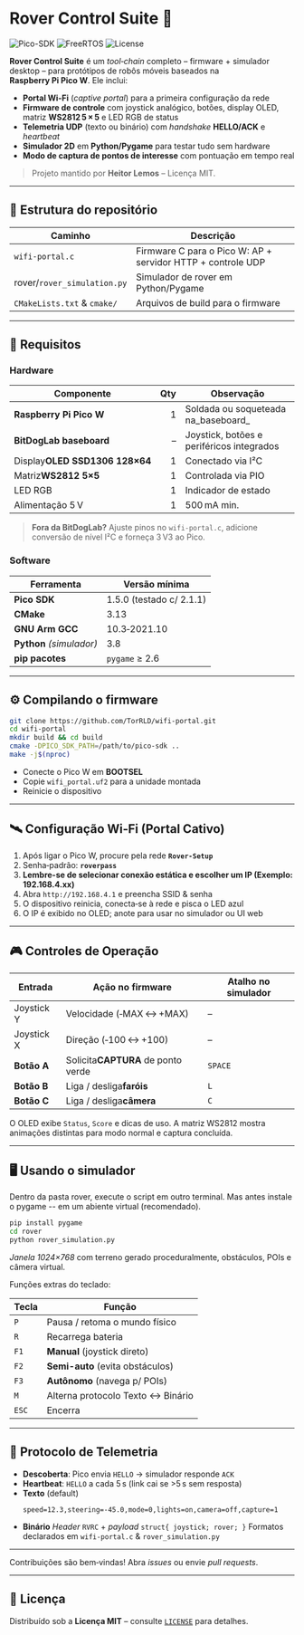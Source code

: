 # Rover Control Suite 🚀

![Pico-SDK](https://img.shields.io/badge/Pico--SDK-%3E%3D1.5-blue?style=flat-square)
![FreeRTOS](https://img.shields.io/badge/FreeRTOS-ready-brightgreen?style=flat-square)
![License](https://img.shields.io/badge/licença-MIT-yellow?style=flat-square)

**Rover Control Suite** é um _tool‑chain_ completo – firmware + simulador desktop – para
protótipos de robôs móveis baseados na **Raspberry Pi Pico W**.
Ele inclui:

* **Portal Wi‑Fi** (_captive portal_) para a primeira configuração da rede
* **Firmware de controle** com joystick analógico, botões, display OLED,
  matriz **WS2812 5 × 5** e LED RGB de status
* **Telemetria UDP** (texto ou binário) com _handshake_ **HELLO/ACK** e _heartbeat_
* **Simulador 2D** em **Python/Pygame** para testar tudo sem hardware
* **Modo de captura de pontos de interesse** com pontuação em tempo real

> Projeto mantido por **Heitor Lemos** – Licença MIT.

---

## 📂 Estrutura do repositório

| Caminho                           | Descrição                                                  |
| --------------------------------- | ------------------------------------------------------------ |
| `wifi-portal.c`                 | Firmware C para o Pico W: AP + servidor HTTP + controle UDP |
| rover/`rover_simulation.py`     | Simulador de rover em Python/Pygame                          |
| `CMakeLists.txt` & `cmake/` | Arquivos de build para o firmware                            |

---

## 🔧 Requisitos

### Hardware

| Componente                              | Qty | Observação                                |
| --------------------------------------- | --: | ------------------------------------------- |
| **Raspberry Pi Pico W**        |   1 | Soldada ou soqueteada na_baseboard_         |
| **BitDogLab baseboard**           |  – | Joystick, botões e periféricos integrados |
| Display**OLED SSD1306 128×64** |   1 | Conectado via I²C                         |
| Matriz**WS2812 5×5**            |   1 | Controlada via PIO                          |
| LED RGB                                |   1 | Indicador de estado                         |
| Alimentação 5 V                     |   1 | 500 mA min.                               |

> **Fora da BitDogLab?**
> Ajuste pinos no `wifi-portal.c`, adicione conversão de nível I²C
> e forneça 3 V3 ao Pico.

### Software

| Ferramenta                       | Versão mínima           |
| -------------------------------- | ------------------------- |
| **Pico SDK**               | 1.5.0 (testado c/ 2.1.1) |
| **CMake**                  | 3.13                      |
| **GNU Arm GCC**           | 10.3‑2021.10             |
| **Python** _(simulador)_ | 3.8                       |
| **pip pacotes**           | `pygame` ≥ 2.6       |

---

## ⚙️ Compilando o firmware

```bash
git clone https://github.com/TorRLD/wifi-portal.git
cd wifi-portal
mkdir build && cd build
cmake -DPICO_SDK_PATH=/path/to/pico-sdk ..
make -j$(nproc)
```

* Conecte o Pico W em **BOOTSEL**
* Copie `wifi_portal.uf2` para a unidade montada
* Reinicie o dispositivo

---

## 🛰️ Configuração Wi‑Fi (Portal Cativo)

1. Após ligar o Pico W, procure pela rede **`Rover-Setup`**
2. Senha‑padrão: **`roverpass`**
3. **Lembre-se de selecionar conexão estática e escolher um IP (Exemplo: 192.168.4.xx)**
4. Abra `http://192.168.4.1` e preencha SSID & senha
5. O dispositivo reinicia, conecta‑se à rede e pisca o LED azul
6. O IP é exibido no OLED; anote para usar no simulador ou UI web

---

## 🎮 Controles de Operação

| Entrada             | Ação no firmware                       | Atalho no simulador |
| ------------------- | ---------------------------------------- | ------------------- |
| Joystick Y          | Velocidade (‑MAX ↔ +MAX)             | –                  |
| Joystick X          | Direção (‑100 ↔ +100)              | –                  |
| **Botão A** | Solicita**CAPTURA** de ponto verde | `SPACE`           |
| **Botão B** | Liga / desliga**faróis**          | `L`               |
| **Botão C** | Liga / desliga**câmera**          | `C`               |

O OLED exibe `Status`, `Score` e dicas de uso.
A matriz WS2812 mostra animações distintas para modo normal
e captura concluída.

---

## 🖥️ Usando o simulador

Dentro da pasta rover, execute o script em outro terminal. Mas antes instale o pygame -- em um abiente virtual (recomendado).

```bash
pip install pygame
cd rover
python rover_simulation.py 
```

*Janela 1024×768* com terreno gerado proceduralmente,
obstáculos, POIs e câmera virtual.

Funções extras do teclado:

| Tecla   | Função                                |
| ------- | --------------------------------------- |
| `P`   | Pausa / retoma o mundo físico          |
| `R`   | Recarrega bateria                       |
| `F1`  | **Manual** (joystick direto)      |
| `F2`  | **Semi-auto** (evita obstáculos) |
| `F3`  | **Autônomo** (navega p/ POIs)   |
| `M`   | Alterna protocolo Texto ↔ Binário     |
| `ESC` | Encerra                                 |

---

## 📡 Protocolo de Telemetria

* **Descoberta**: Pico envia `HELLO` → simulador responde `ACK`
* **Heartbeat**: `HELLO` a cada 5 s (link cai se >5 s sem resposta)
* **Texto** (default)
  ```
  speed=12.3,steering=-45.0,mode=0,lights=on,camera=off,capture=1
  ```
* **Binário**
  *Header* `RVRC` + *payload* `struct{ joystick; rover; }`
  Formatos declarados em `wifi-portal.c` & `rover_simulation.py`

---

Contribuições são bem‑vindas!
Abra _issues_ ou envie _pull requests_.

---

## 📝 Licença

Distribuído sob a **Licença MIT** – consulte [`LICENSE`](LICENSE) para detalhes.
